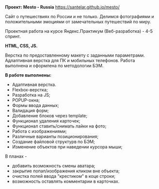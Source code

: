 **Проект: Меsto - Russia**
https://santelar.github.io/mesto/

Сайт о путешествиях по России и не только. Делимся фотографиями и положительными эмоциями от замечательных путешествий по миру.

Проектная работа на курсе Яндекс.Практикум (Веб-разработка) -
4-5 спринт.

**HTML, CSS, JS.**

Верстка по предоставленному макету с заданными параметрами. Адлаптивная верстка для ПК и мобильных телефонов.
Работа выполнена и оформлена по методологии БЭМ.

**В работе выполнены:**
 * Адаптивная верстка.
 * Flexbox-верстка;
 * Разработка на JS;
 * POPUP-окна;
 * Формы ввода данных;
 * Валидация форм;
 * Добавление блоков через template;
 * Функционал удаления карточек;
 * Функционал ставить/снимать лайки на фото;
 * Работа с изображениями;
 * Различные варианты позиционирования;
 * Создание файловой структурв по БЭМ;
 * Изменение объектов при наведении курсора мыши;

В планах -
   - добавить возможность смены аватара;
   - закрытие попап/изображения кликом вне объекта;
   - очистка полей ввода "крестиком" в коце строки;
   - возможность оставлять комментарии в карточках.
